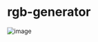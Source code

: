 # rgb-generator

![image](https://github.com/vitalspace/rgb-generator/assets/29004070/837eb054-a7cd-4ade-ab0d-9dd8044060fb)

